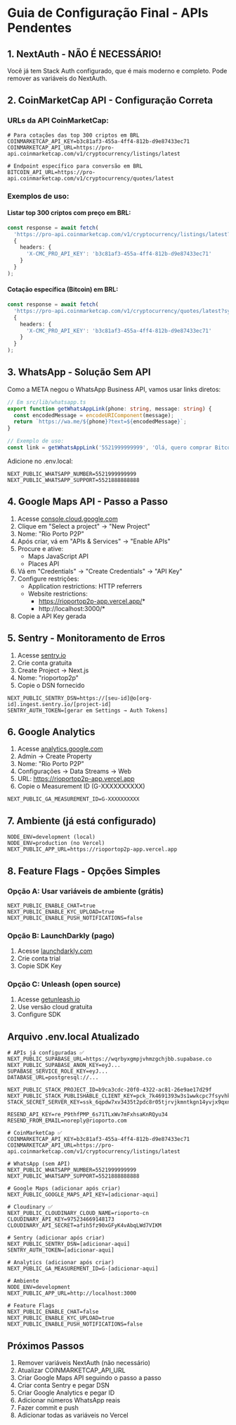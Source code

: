 # Guia de Configuração Final - APIs Pendentes

## 1. NextAuth - NÃO É NECESSÁRIO!
Você já tem Stack Auth configurado, que é mais moderno e completo. Pode remover as variáveis do NextAuth.

## 2. CoinMarketCap API - Configuração Correta

### URLs da API CoinMarketCap:
```env
# Para cotações das top 300 criptos em BRL
COINMARKETCAP_API_KEY=b3c81af3-455a-4ff4-812b-d9e87433ec71
COINMARKETCAP_API_URL=https://pro-api.coinmarketcap.com/v1/cryptocurrency/listings/latest

# Endpoint específico para conversão em BRL
BITCOIN_API_URL=https://pro-api.coinmarketcap.com/v1/cryptocurrency/quotes/latest
```

### Exemplos de uso:

#### Listar top 300 criptos com preço em BRL:
```typescript
const response = await fetch(
  'https://pro-api.coinmarketcap.com/v1/cryptocurrency/listings/latest?limit=300&convert=BRL',
  {
    headers: {
      'X-CMC_PRO_API_KEY': 'b3c81af3-455a-4ff4-812b-d9e87433ec71'
    }
  }
);
```

#### Cotação específica (Bitcoin) em BRL:
```typescript
const response = await fetch(
  'https://pro-api.coinmarketcap.com/v1/cryptocurrency/quotes/latest?symbol=BTC&convert=BRL',
  {
    headers: {
      'X-CMC_PRO_API_KEY': 'b3c81af3-455a-4ff4-812b-d9e87433ec71'
    }
  }
);
```

## 3. WhatsApp - Solução Sem API

Como a META negou o WhatsApp Business API, vamos usar links diretos:

```typescript
// Em src/lib/whatsapp.ts
export function getWhatsAppLink(phone: string, message: string) {
  const encodedMessage = encodeURIComponent(message);
  return `https://wa.me/${phone}?text=${encodedMessage}`;
}

// Exemplo de uso:
const link = getWhatsAppLink('5521999999999', 'Olá, quero comprar Bitcoin!');
```

Adicione no .env.local:
```env
NEXT_PUBLIC_WHATSAPP_NUMBER=5521999999999
NEXT_PUBLIC_WHATSAPP_SUPPORT=5521888888888
```

## 4. Google Maps API - Passo a Passo

1. Acesse [console.cloud.google.com](https://console.cloud.google.com)
2. Clique em "Select a project" → "New Project"
3. Nome: "Rio Porto P2P"
4. Após criar, vá em "APIs & Services" → "Enable APIs"
5. Procure e ative:
   - Maps JavaScript API
   - Places API
6. Vá em "Credentials" → "Create Credentials" → "API Key"
7. Configure restrições:
   - Application restrictions: HTTP referrers
   - Website restrictions: 
     - https://rioportop2p-app.vercel.app/*
     - http://localhost:3000/*
8. Copie a API Key gerada

## 5. Sentry - Monitoramento de Erros

1. Acesse [sentry.io](https://sentry.io)
2. Crie conta gratuita
3. Create Project → Next.js
4. Nome: "rioportop2p"
5. Copie o DSN fornecido

```env
NEXT_PUBLIC_SENTRY_DSN=https://[seu-id]@o[org-id].ingest.sentry.io/[project-id]
SENTRY_AUTH_TOKEN=[gerar em Settings → Auth Tokens]
```

## 6. Google Analytics

1. Acesse [analytics.google.com](https://analytics.google.com)
2. Admin → Create Property
3. Nome: "Rio Porto P2P"
4. Configurações → Data Streams → Web
5. URL: https://rioportop2p-app.vercel.app
6. Copie o Measurement ID (G-XXXXXXXXXX)

```env
NEXT_PUBLIC_GA_MEASUREMENT_ID=G-XXXXXXXXXX
```

## 7. Ambiente (já está configurado)

```env
NODE_ENV=development (local)
NODE_ENV=production (no Vercel)
NEXT_PUBLIC_APP_URL=https://rioportop2p-app.vercel.app
```

## 8. Feature Flags - Opções Simples

### Opção A: Usar variáveis de ambiente (grátis)
```env
NEXT_PUBLIC_ENABLE_CHAT=true
NEXT_PUBLIC_ENABLE_KYC_UPLOAD=true
NEXT_PUBLIC_ENABLE_PUSH_NOTIFICATIONS=false
```

### Opção B: LaunchDarkly (pago)
1. Acesse [launchdarkly.com](https://launchdarkly.com)
2. Crie conta trial
3. Copie SDK Key

### Opção C: Unleash (open source)
1. Acesse [getunleash.io](https://getunleash.io)
2. Use versão cloud gratuita
3. Configure SDK

## Arquivo .env.local Atualizado

```env
# APIs já configuradas ✅
NEXT_PUBLIC_SUPABASE_URL=https://wqrbyxgmpjvhmzgchjbb.supabase.co
NEXT_PUBLIC_SUPABASE_ANON_KEY=eyJ...
SUPABASE_SERVICE_ROLE_KEY=eyJ...
DATABASE_URL=postgresql://...

NEXT_PUBLIC_STACK_PROJECT_ID=b9ca3cdc-20f0-4322-ac81-26e9ae17d29f
NEXT_PUBLIC_STACK_PUBLISHABLE_CLIENT_KEY=pck_7k4691393w3s1wwkcpc7fsyvhk7zgsqywbmqj5rct018r
STACK_SECRET_SERVER_KEY=ssk_6qpdw7xv3435t2pdc8r05tjrvjkmntkgn14yvjx9qxn10

RESEND_API_KEY=re_P9thfPMP_6s71TLxWv7mFxhsaKnRQyu34
RESEND_FROM_EMAIL=noreply@rioporto.com

# CoinMarketCap ✅
COINMARKETCAP_API_KEY=b3c81af3-455a-4ff4-812b-d9e87433ec71
COINMARKETCAP_API_URL=https://pro-api.coinmarketcap.com/v1/cryptocurrency/listings/latest

# WhatsApp (sem API)
NEXT_PUBLIC_WHATSAPP_NUMBER=5521999999999
NEXT_PUBLIC_WHATSAPP_SUPPORT=5521888888888

# Google Maps (adicionar após criar)
NEXT_PUBLIC_GOOGLE_MAPS_API_KEY=[adicionar-aqui]

# Cloudinary ✅
NEXT_PUBLIC_CLOUDINARY_CLOUD_NAME=rioporto-cn
CLOUDINARY_API_KEY=975234669148173
CLOUDINARY_API_SECRET=afih5fz90xGFyK4vAbqLWd7VIKM

# Sentry (adicionar após criar)
NEXT_PUBLIC_SENTRY_DSN=[adicionar-aqui]
SENTRY_AUTH_TOKEN=[adicionar-aqui]

# Analytics (adicionar após criar)
NEXT_PUBLIC_GA_MEASUREMENT_ID=G-[adicionar-aqui]

# Ambiente
NODE_ENV=development
NEXT_PUBLIC_APP_URL=http://localhost:3000

# Feature Flags
NEXT_PUBLIC_ENABLE_CHAT=false
NEXT_PUBLIC_ENABLE_KYC_UPLOAD=true
NEXT_PUBLIC_ENABLE_PUSH_NOTIFICATIONS=false
```

## Próximos Passos

1. Remover variáveis NextAuth (não necessário)
2. Atualizar COINMARKETCAP_API_URL
3. Criar Google Maps API seguindo o passo a passo
4. Criar conta Sentry e pegar DSN
5. Criar Google Analytics e pegar ID
6. Adicionar números WhatsApp reais
7. Fazer commit e push
8. Adicionar todas as variáveis no Vercel